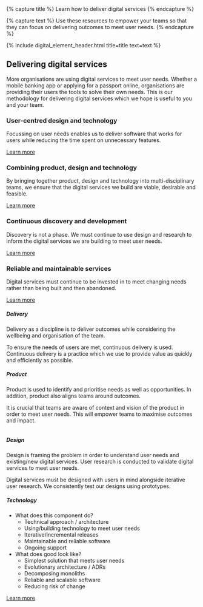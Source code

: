 <heading>
{% capture title %}
Learn how to deliver digital services
{% endcapture %}

{% capture text %}
Use these resources to empower your teams so that they can focus on delivering outcomes to meet user needs.
{% endcapture %}

{% include digital_element_header.html title=title text=text %}

</heading>
  <div class="container">
    <div class="row">
      <div class="offset-lg-1 col-lg-10">
        <div class="py-3 text-center">
          <h2>Delivering digital services</h2>
          <p class="lead">More organisations are using digital services to meet user needs. Whether a mobile banking app or applying for a passport online, organisations are providing their users the tools to solve their own needs. This is our methodology for delivering digital services which we hope is useful to you and your team.
        </p>
    </div>
  </div>
</div>

<div class="py-3 container">
  <div class="row">
    <div class="col-sm-6">
      <div class="card card-border">
        <div class="card-body">
          <h3 class="card-title">User-centred design and technology</h3>
          <p class="card-text">Focussing on user needs enables us to deliver software that works for users while reducing the time spent on unnecessary features.
          </p>
          <a href="https://www.madetech.com/blog/mob-programming-at-made" class="btn btn-success">Learn more</a>
        </div>
      </div>
    </div>
    <div class="col-sm-6">
      <div class="card card-border">
        <div class="card-body">
          <h3 class="card-title">Combining product, design and technology</h3>
          <p class="card-text">By bringing together product, design and technology into multi-disciplinary teams, we ensure that the digital services we build are viable, desirable and feasible.
          </p>
          <a href="technology/core-skills" class="btn btn-success">Learn more</a>
        </div>
      </div>
    </div>
    <div class="col-sm-6">
      <div class="card card-border">
        <div class="card-body">
          <h3 class="card-title">Continuous discovery and development</h3>
          <p class="card-text">Discovery is not a phase. We must continue to use design and research to inform the digital services we are building to meet user needs.</p>
          <a href="https://productionisation.io" class="btn btn-success">Learn more</a>
        </div>
      </div>
    </div>
    <div class="col-sm-6">
      <div class="card card-border">
        <div class="card-body">
          <h3 class="card-title">Reliable and maintainable services</h3>
          <p class="card-text">Digital services must continue to be invested in to meet changing needs rather than being built and then abandoned.</p>
          <a href="https://www.madetech.com/blog/mob-programming-at-made" class="btn btn-success">Learn more</a>
        </div>
      </div>
    </div>
  </div>

<main>
  <div class="container">
    <div class="row my-3">
      <div class="col-md-6">
        <img src="//placehold.it/400" alt="">
      </div>
      <div class="col-md-6">
        <p>
          <h5 class="card-title">Delivery</h5>
            <p>
              Delivery as a discipline is to deliver outcomes while considering the wellbeing and organisation of the team.
            </p>
            <p>
              To ensure the needs of users are met, continuous delivery is used. Continuous delivery is a practice which we use to provide value as quickly and efficiently as possible.
            </p>
        </p>
      </div>
    </div>
    <div class="row my-3">
      <div class="col-md-6">
        <p>
          <h5 class="card-title">Product</h5>
            <p>
              Product is used to identify and prioritise needs as well as opportunities. In addition, product also aligns teams around outcomes.
            </p>
            <p>
              It is crucial that teams are aware of context and vision of the product in order to meet user needs. This will empower teams to maximise outcomes and impact.
            </p>
        </p>
      </div>
      <div class="col-md-6">
        <img src="//placehold.it/400" alt="">
      </div>
    </div>
    <div class="row my-3">
      <div class="col-md-6">
        <img src="//placehold.it/400" alt="">
      </div>
      <div class="col-md-6">
        <p class="card-text">
          <h5 class="card-title">Design</h5>
           <p>
              Design is framing the problem in order to understand user needs and existing/new digital services. User research is conducted to validate digital services to meet user needs.
            </p>
            <p>
              Digital services must be designed with users in mind alongside iterative user research. We consistently test our designs using prototypes.
            </p>
        </p>
      </div>
    </div>
    <div class="row my-3">
      <div class="col-md-6">
        <p>
          <h5 class="card-title">Technology</h5>
          <ul>
            <li>What does this component do?<br/>
              <ul>
                <li>Technical approach / architecture</li>
                <li>Using/building technology to meet user needs</li>
                <li>Iterative/incremental releases</li>
                <li>Maintainable and reliable software</li>
                <li>Ongoing support</li>
              </ul>
            </li>
            <li>What does good look like?<br/>
              <ul>
                <li>Simplest solution that meets user needs</li>
                <li>Evolutionary architecture / ADRs</li>
                <li>Decomposing monoliths</li>
                <li>Reliable and scalable software</li>
                <li>Reducing risk of change</li>
              </ul>
            </li>
          </ul>
        </p>
        <a href="#" class="btn btn-success">Learn more</a>
      </div>
      <div class="col-md-6">
        <img src="//placehold.it/400" alt="">
      </div>
    </div>
  </div>
</main>
